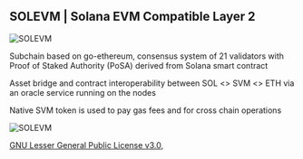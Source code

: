 ## SOLEVM | Solana EVM Compatible Layer 2

![SOLEVM](https://solevm.com/img/solevm_onepager.png?v=2)

Subchain based on go-ethereum, consensus system of 21 validators with Proof of Staked Authority (PoSA) derived from Solana smart contract

Asset bridge and contract interoperability between SOL <> SVM <> ETH via an oracle service running on the nodes

Native SVM token is used to pay gas fees and for cross chain operations

![SOLEVM](https://solevm.com/img/solevm_infra.png?v=2)

[GNU Lesser General Public License v3.0](https://www.gnu.org/licenses/lgpl-3.0.en.html),
